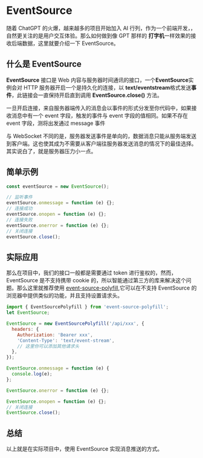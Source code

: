 # EventSource

随着 ChatGPT 的火爆，越来越多的项目开始加入 AI 行列，作为一个前端开发，，自然更关注的是用户交互体验。那么如何做到像 GPT 那样的 **打字机**一样效果的接收后端数据，这里就要介绍一下 EventSource。

## 什么是 EventSource

**EventSource** 接口是 Web 内容与服务器时间通讯的接口，一个**EventSource**实例会对 HTTP 服务器开启一个是持久化的连接，以 **text/eventstream**格式发送**事件**，此链接会一直保持开启直到调用 **EventSource.close()** 方法。

一旦开启连接，来自服务器端传入的消息会以事件的形式分发至你代码中，如果接收消息中有一个 event 字段，触发的事件与 event 字段的值相同。如果不存在 event 字段，测将出发通过 message 事件

与 WebSocket 不同的是，服务器发送事件是单向的，数据消息只能从服务端发送到客户端。这也使其成为不需要从客户端往服务器发送消息的情况下的最佳选择。其实说白了，就是服务器压力小一点。

## 简单示例

```js
const eventSource = new EventSource();

// 监听事件
eventSource.onmessage = function (e) {};
// 连接成功
eventSource.onopen = function (e) {};
// 连接失败
eventSource.onerror = function (e) {};
// 关闭连接
eventSource.close();
```

## 实际应用

那么在项目中，我们的接口一般都是需要通过 token 进行鉴权的，然而，EventSource 是不支持携带 cookie 的，所以智能通过第三方的库来解决这个问题。那么这里就推荐使用 [event-source-polyfill](https://www.npmjs.com/package/event-source-polyfill),它可以在不支持 EventSource 的浏览器中提供类似的功能，并且支持设置请求头。

```js
import { EventSourcePolyfill } from 'event-source-polyfill';
let EventSource;

EventSource = new EventSourcePolyfill('/api/xxx', {
  headers: {
    Authorization: 'Bearer xxx',
    'Content-Type': 'text/event-stream',
    // 这里你可以添加其他请求头
  },
});

EventSource.onmessage = function (e) {
  console.log(e);
};

EventSource.onerror = function (e) {};

EventSource.onopen = function (e) {};
// 关闭连接
EventSource.close();
```

## 总结

以上就是在实际项目中，使用 EventSource 实现消息推送的方式。
